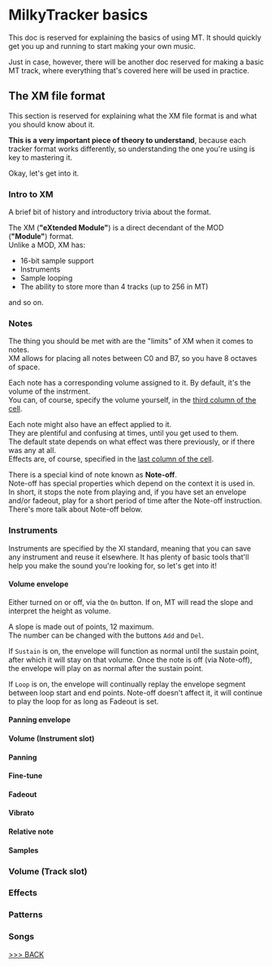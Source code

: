 # MilkyTracker basics

This doc is reserved for explaining the basics of using MT.
It should quickly get you up and running to start making your own music.

Just in case, however, there will be another doc reserved for making a basic
MT track, where everything that's covered here will be used in practice.

## The XM file format

This section is reserved for explaining
what the XM file format is and
what you should know about it.

**This is a very important piece of theory to understand**,
because each tracker format works differently,
so understanding the one you're using is key to mastering it.

Okay, let's get into it.

### Intro to XM

A brief bit of history and introductory trivia about the format.

The XM (**"eXtended Module"**) is a direct decendant of the MOD (**"Module"**) format.<br>
Unlike a MOD, XM has:

- 16-bit sample support
- Instruments
- Sample looping
- The ability to store more than 4 tracks (up to 256 in MT)

and so on.

### Notes

The thing you should be met with are the "limits" of XM when it comes to notes.<br>
XM allows for placing all notes between C0 and B7, so you have 8 octaves of space.

Each note has a corresponding volume assigned to it. By default, it's the volume of the instrment.<br>
You can, of course, specify the volume yourself, in the [third column of the cell](./trackerBasics.md#cells).

Each note might also have an effect applied to it.<br>
They are plentiful and confusing at times, until you get used to them.<br>
The default state depends on what effect was there previously, or if there was any at all.<br>
Effects are, of course, specified in the [last column of the cell](./trackerBasics.md#cells).

There is a special kind of note known as **Note-off**.<br>
Note-off has special properties which depend on the context it is used in.<br>
In short, it stops the note from playing and, if you have set an envelope
and/or fadeout, play for a short period of time after the Note-off instruction.<br>
There's more talk about Note-off below.

### Instruments

Instruments are specified by the XI standard,
meaning that you can save any instrument and reuse it elsewhere.
It has plenty of basic tools that'll help you make the sound you're looking for,
so let's get into it!

#### Volume envelope

Either turned on or off, via the `On` button.
If on, MT will read the slope and interpret the height as volume.

A slope is made out of points, 12 maximum.<br>
The number can be changed with the buttons `Add` and `Del`.

If `Sustain` is on, the envelope will function as normal
until the sustain point, after which it will stay on that volume.
Once the note is off (via Note-off),
the envelope will play on as normal after the sustain point.

If `Loop` is on, the envelope will continually replay the
envelope segment between loop start and end points.
Note-off doesn't affect it,
it will continue to play the loop for as long as Fadeout is set.

#### Panning envelope

#### Volume (Instrument slot)

#### Panning

#### Fine-tune

#### Fadeout

#### Vibrato

#### Relative note

#### Samples

### Volume (Track slot)

### Effects

### Patterns

### Songs

[>>> BACK](../README.md)<br>
